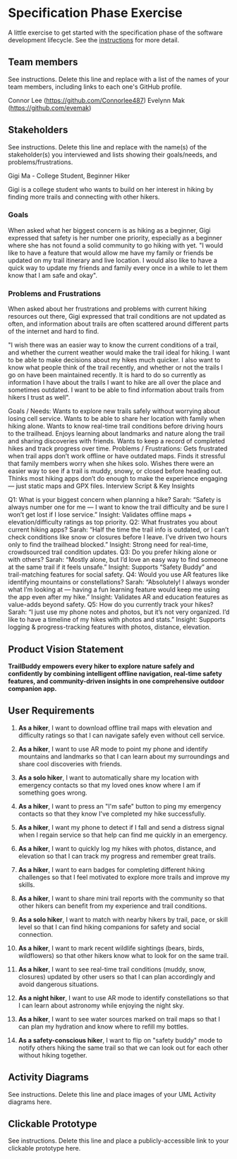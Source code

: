 # Specification Phase Exercise

A little exercise to get started with the specification phase of the software development lifecycle. See the [instructions](instructions.md) for more detail.

## Team members

See instructions. Delete this line and replace with a list of the names of your team members, including links to each one's GitHub profile.

Connor Lee (https://github.com/Connorlee487)
Evelynn Mak (https://github.com/evemak)

## Stakeholders

See instructions. Delete this line and replace with the name(s) of the stakeholder(s) you interviewed and lists showing their goals/needs, and problems/frustrations.

Gigi Ma - College Student, Beginner Hiker

Gigi is a college student who wants to build on her interest in hiking by finding more trails and connecting with other hikers. 

### Goals 

When asked what her biggest concern is as hiking as a beginner, Gigi expressed that safety is her number one priority, especially as a beginner where she has not found a solid community to go hiking with yet. "I would like to have a feature that would allow me have my family or friends be updated on my trail itinerary and live location. I would also like to have a quick way to update my friends and family every once in a while to let them know that I am safe and okay".

### Problems and Frustrations

When asked about her frustrations and problems with current hiking resources out there, Gigi expressed that trail conditions are not updated as often, and information about trails are often scattered around different parts of the internet and hard to find. 

"I wish there was an easier way to know the current conditions of a trail, and whether the current weather would make the trail ideal for hiking. I want to be able to make decisions about my hikes much quicker. I also want to know what people think of the trail recently, and whether or not the trails I go on have been maintained recently. It is hard to do so currently as information I have about the trails I want to hike are all over the place and sometimes outdated. I want to be able to find information about trails from hikers I trust as well". 



Goals / Needs:
Wants to explore new trails safely without worrying about losing cell service.
Wants to be able to share her location with family when hiking alone.
Wants to know real-time trail conditions before driving hours to the trailhead.
Enjoys learning about landmarks and nature along the trail and sharing discoveries with friends.
Wants to keep a record of completed hikes and track progress over time.
Problems / Frustrations:
Gets frustrated when trail apps don’t work offline or have outdated maps.
Finds it stressful that family members worry when she hikes solo.
Wishes there were an easier way to see if a trail is muddy, snowy, or closed before heading out.
Thinks most hiking apps don’t do enough to make the experience engaging — just static maps and GPX files.
Interview Script & Key Insights

Q1: What is your biggest concern when planning a hike?
Sarah: “Safety is always number one for me — I want to know the trail difficulty and be sure I won’t get lost if I lose service.”
Insight: Validates offline maps + elevation/difficulty ratings as top priority.
Q2: What frustrates you about current hiking apps?
Sarah: “Half the time the trail info is outdated, or I can’t check conditions like snow or closures before I leave. I’ve driven two hours only to find the trailhead blocked.”
Insight: Strong need for real-time, crowdsourced trail condition updates.
Q3: Do you prefer hiking alone or with others?
Sarah: “Mostly alone, but I’d love an easy way to find someone at the same trail if it feels unsafe.”
Insight: Supports “Safety Buddy” and trail-matching features for social safety.
Q4: Would you use AR features like identifying mountains or constellations?
Sarah: “Absolutely! I always wonder what I’m looking at — having a fun learning feature would keep me using the app even after my hike.”
Insight: Validates AR and education features as value-adds beyond safety.
Q5: How do you currently track your hikes?
Sarah: “I just use my phone notes and photos, but it’s not very organized. I’d like to have a timeline of my hikes with photos and stats.”
Insight: Supports logging & progress-tracking features with photos, distance, elevation.


## Product Vision Statement

**TrailBuddy empowers every hiker to explore nature safely and confidently by combining intelligent offline navigation, real-time safety features, and community-driven insights in one comprehensive outdoor companion app.**

## User Requirements

1. **As a hiker**, I want to download offline trail maps with elevation and difficulty ratings so that I can navigate safely even without cell service.

2. **As a hiker**, I want to use AR mode to point my phone and identify mountains and landmarks so that I can learn about my surroundings and share cool discoveries with friends.

3. **As a solo hiker**, I want to automatically share my location with emergency contacts so that my loved ones know where I am if something goes wrong.

4. **As a hiker**, I want to press an "I'm safe" button to ping my emergency contacts so that they know I've completed my hike successfully.

5. **As a hiker**, I want my phone to detect if I fall and send a distress signal when I regain service so that help can find me quickly in an emergency.

6. **As a hiker**, I want to quickly log my hikes with photos, distance, and elevation so that I can track my progress and remember great trails.

7. **As a hiker**, I want to earn badges for completing different hiking challenges so that I feel motivated to explore more trails and improve my skills.

8. **As a hiker**, I want to share mini trail reports with the community so that other hikers can benefit from my experience and trail conditions.

9. **As a solo hiker**, I want to match with nearby hikers by trail, pace, or skill level so that I can find hiking companions for safety and social connection.

10. **As a hiker**, I want to mark recent wildlife sightings (bears, birds, wildflowers) so that other hikers know what to look for on the same trail.

11. **As a hiker**, I want to see real-time trail conditions (muddy, snow, closures) updated by other users so that I can plan accordingly and avoid dangerous situations.

12. **As a night hiker**, I want to use AR mode to identify constellations so that I can learn about astronomy while enjoying the night sky.

13. **As a hiker**, I want to see water sources marked on trail maps so that I can plan my hydration and know where to refill my bottles.

14. **As a safety-conscious hiker**, I want to flip on "safety buddy" mode to notify others hiking the same trail so that we can look out for each other without hiking together.

## Activity Diagrams

See instructions. Delete this line and place images of your UML Activity diagrams here.

## Clickable Prototype

See instructions. Delete this line and place a publicly-accessible link to your clickable prototype here.
